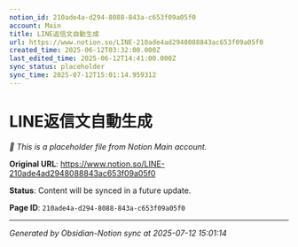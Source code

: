```yaml
---
notion_id: 210ade4a-d294-8088-843a-c653f09a05f0
account: Main
title: LINE返信文自動生成
url: https://www.notion.so/LINE-210ade4ad2948088843ac653f09a05f0
created_time: 2025-06-12T03:32:00.000Z
last_edited_time: 2025-06-12T14:41:00.000Z
sync_status: placeholder
sync_time: 2025-07-12T15:01:14.959312
---
```


# LINE返信文自動生成

*🔄 This is a placeholder file from Notion Main account.*

**Original URL**: https://www.notion.so/LINE-210ade4ad2948088843ac653f09a05f0

**Status**: Content will be synced in a future update.

**Page ID**: `210ade4a-d294-8088-843a-c653f09a05f0`

---

*Generated by Obsidian-Notion sync at 2025-07-12 15:01:14*
